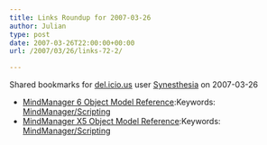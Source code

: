 ```yaml
---
title: Links Roundup for 2007-03-26
author: Julian
type: post
date: 2007-03-26T22:00:00+00:00
url: /2007/03/26/links-72-2/

---
```

Shared bookmarks for [del.icio.us][1] user  [Synesthesia][2] on 2007-03-26

  * [MindManager 6 Object Model Reference][3]:Keywords: [MindManager/Scripting][4]
  * [MindManager X5 Object Model Reference][5]:Keywords: [MindManager/Scripting][4]

 [1]: http://del.icio.us/
 [2]: http://del.icio.us/synesthesia
 [3]: http://www.mindjet.com/us/devzone/6/mm6_object_model/index.html "http://www.mindjet.com/us/devzone/6/mm6_object_model/index.html"
 [4]: http://del.icio.us/synesthesia/MindManager/Scripting
 [5]: http://www.mindjet.com/us/devzone/x5/mm5_object_model_reference/index.html "http://www.mindjet.com/us/devzone/x5/mm5_object_model_reference/index.html"